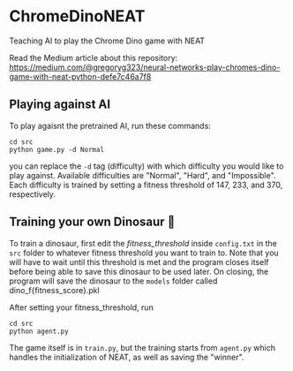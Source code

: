 # ChromeDinoNEAT
 Teaching AI to play the Chrome Dino game with NEAT
 
Read the Medium article about this repository: https://medium.com/@gregoryg323/neural-networks-play-chromes-dino-game-with-neat-python-defe7c46a7f8

## Playing against AI
To play agaisnt the pretrained AI, run these commands:

```
cd src
python game.py -d Normal
```

you can replace the `-d` tag (difficulty) with which difficulty you would like to play against. Available difficulties are "Normal", "Hard", and "Impossible". Each difficulty is trained by setting a fitness threshold of 147, 233, and 370, respectively.

## Training your own Dinosaur 🦖
To train a dinosaur, first edit the *fitness_threshold* inside `config.txt` in the `src` folder to whatever fitness threshold you want to train to. Note that you will have to wait until this threshold is met and the program closes itself before being able to save this dinosaur to be used later. On closing, the program will save the dinosaur to the `models` folder called dino_f{fitness_score}.pkl

After setting your fitness_threshold, run

```
cd src
python agent.py
```

The game itself is in `train.py`, but the training starts from `agent.py` which handles the initialization of NEAT, as well as saving the "winner".
